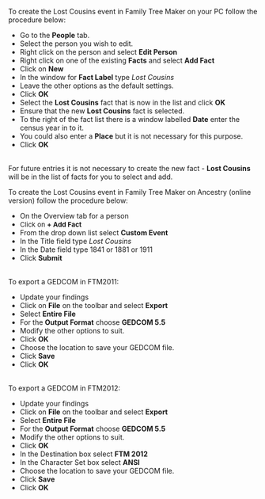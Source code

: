 <div class="wikidoc">
<p>To create the Lost Cousins event in Family Tree Maker on your PC follow the procedure below:</p>
<ul>
<li>Go to the <strong>People</strong> tab. </li><li>Select the person you wish to edit. </li><li>Right click on the person and select <strong>Edit Person</strong> </li><li>Right click on one of the existing <strong>Facts</strong> and select <strong>
Add Fact</strong> </li><li>Click on <strong>New</strong> </li><li>In the window for <strong>Fact Label</strong> type <em>Lost Cousins</em> </li><li>Leave the other options as the default settings. </li><li>Click <strong>OK</strong> </li><li>Select the <strong>Lost Cousins</strong> fact that is now in the list and click
<strong>OK</strong> </li><li>Ensure that the new <strong>Lost Cousins</strong> fact is selected. </li><li>To the right of the fact list there is a window labelled <strong>Date</strong> enter the census year in to it.
</li><li>You could also enter a <strong>Place</strong> but it is not necessary for this purpose.
</li><li>Click <strong>OK</strong> </li></ul>
<p><br>
For future entries it is not necessary to create the new fact - <strong>Lost Cousins</strong> will be in the list of facts for you to select and add.</p>
<p>To create the Lost Cousins event in Family Tree Maker on Ancestry (online version) follow the procedure below:</p>
<ul>
<li>On the Overview tab for a person </li><li><span style="font-size:10pt">Click on <strong>&#43;&nbsp;</strong></span><strong style="font-size:10pt">Add Fact</strong>
</li><li>From the drop down list select <strong>Custom Event</strong> </li><li>In the Title field type&nbsp;<em>Lost Cousins</em> </li><li>In the Date field type 1841 or 1881 or 1911 </li><li>Click&nbsp;<strong>Submit</strong> </li></ul>
<p><br>
To export a GEDCOM in FTM2011:</p>
<ul>
<li>Update your findings </li><li>Click on <strong>File</strong> on the toolbar and select <strong>Export</strong>
</li><li>Select <strong>Entire File</strong> </li><li>For the <strong>Output Format</strong> choose <strong>GEDCOM 5.5</strong> </li><li>Modify the other options to suit. </li><li>Click <strong>OK</strong> </li><li>Choose the location to save your GEDCOM file. </li><li>Click <strong>Save</strong> </li><li>Click <strong>OK</strong> </li></ul>
<p><br>
To export a GEDCOM in FTM2012:</p>
<ul>
<li>Update your findings </li><li>Click on <strong>File</strong> on the toolbar and select <strong>Export</strong>
</li><li>Select <strong>Entire File</strong> </li><li>For the <strong>Output Format</strong> choose <strong>GEDCOM 5.5</strong> </li><li>Modify the other options to suit. </li><li>Click <strong>OK</strong> </li><li>In the Destination box select <strong>FTM 2012</strong> </li><li>In the Character Set box select <strong>ANSI</strong> </li><li>Choose the location to save your GEDCOM file. </li><li>Click <strong>Save</strong> </li><li>Click <strong>OK</strong> </li></ul>
<p>&nbsp;</p>
</div><div class="ClearBoth"></div>
